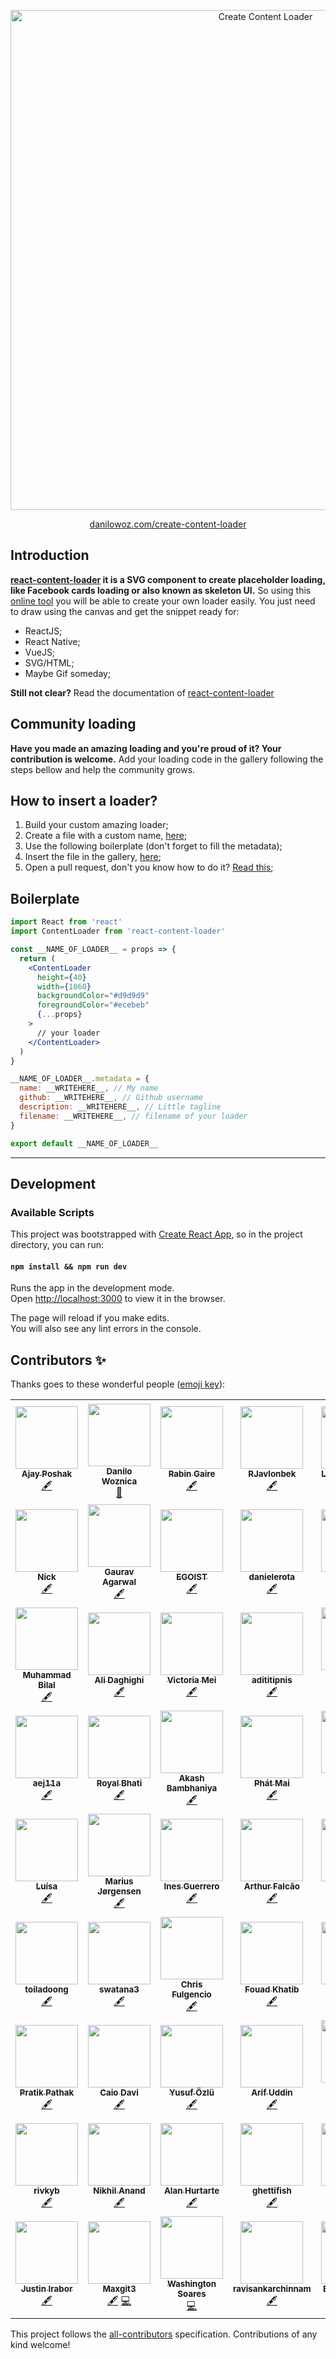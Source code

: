 <p align="center">
  <img width="800px" align="center" src="https://user-images.githubusercontent.com/4838076/72096118-78a8a400-3311-11ea-8b8d-c69ef232ffcc.png" title="Create Content Loader" />
</p>

<p align="center">
  <a href="https://danilowoz.github.io/create-content-loader/">danilowoz.com/create-content-loader</a>
</p>

## Introduction

**[react-content-loader](https://github.com/danilowoz/react-content-loader) it is a SVG component to create placeholder loading, like Facebook cards loading or also known as skeleton UI.** So using this [online tool](https://danilowoz.github.io/create-content-loader/) you will be able to create your own loader easily. You just need to draw using the canvas and get the snippet ready for:

- ReactJS;
- React Native;
- VueJS;
- SVG/HTML;
- Maybe Gif someday;

**Still not clear?**
Read the documentation of [react-content-loader](https://github.com/danilowoz/react-content-loader)

## Community loading

**Have you made an amazing loading and you're proud of it? Your contribution is welcome.** Add your loading code in the gallery following the steps bellow and help the community grows.

## How to insert a loader?

1. Build your custom amazing loader;
2. Create a file with a custom name, [here](https://github.com/danilowoz/create-content-loader/tree/master/src/Gallery/insertYourLoaderHere);
3. Use the following boilerplate (don't forget to fill the metadata);
4. Insert the file in the gallery, [here](https://github.com/danilowoz/create-content-loader/blob/master/src/Gallery/insertYourLoaderHere/index.js);
5. Open a pull request, don't you know how to do it? [Read this](https://help.github.com/pt/github/collaborating-with-issues-and-pull-requests/creating-a-pull-request);

## Boilerplate

```jsx
import React from 'react'
import ContentLoader from 'react-content-loader'

const __NAME_OF_LOADER__ = props => {
  return (
    <ContentLoader
      height={40}
      width={1060}
      backgroundColor="#d9d9d9"
      foregroundColor="#ecebeb"
      {...props}
    >
      // your loader
    </ContentLoader>
  )
}

__NAME_OF_LOADER__.metadata = {
  name: __WRITEHERE__, // My name
  github: __WRITEHERE__, // Github username
  description: __WRITEHERE__, // Little tagline
  filename: __WRITEHERE__, // filename of your loader
}

export default __NAME_OF_LOADER__
```

---

## Development

### Available Scripts

This project was bootstrapped with [Create React App](https://github.com/facebookincubator/create-react-app), so in the project directory, you can run:

#### `npm install && npm run dev`

Runs the app in the development mode.<br>
Open [http://localhost:3000](http://localhost:3000) to view it in the browser.

The page will reload if you make edits.<br>
You will also see any lint errors in the console.

## Contributors ✨

Thanks goes to these wonderful people ([emoji key](https://allcontributors.org/docs/en/emoji-key)):

<!-- ALL-CONTRIBUTORS-LIST:START - Do not remove or modify this section -->
<!-- prettier-ignore-start -->
<!-- markdownlint-disable -->
<table>
  <tr>
    <td align="center"><a href="https://twitter.com/poshakajay"><img src="https://avatars2.githubusercontent.com/u/7375457?v=4?s=100" width="100px;" alt=""/><br /><sub><b>Ajay Poshak</b></sub></a><br /><a href="#content-AjayPoshak" title="Content">🖋</a></td>
    <td align="center"><a href="http://danilowoz.com"><img src="https://avatars1.githubusercontent.com/u/4838076?v=4?s=100" width="100px;" alt=""/><br /><sub><b>Danilo Woznica</b></sub></a><br /><a href="#maintenance-danilowoz" title="Maintenance">🚧</a></td>
    <td align="center"><a href="http://rabingaire.com.np"><img src="https://avatars3.githubusercontent.com/u/17409675?v=4?s=100" width="100px;" alt=""/><br /><sub><b>Rabin Gaire</b></sub></a><br /><a href="#content-rabingaire" title="Content">🖋</a></td>
    <td align="center"><a href="https://github.com/RJavlonbek"><img src="https://avatars0.githubusercontent.com/u/33687903?v=4?s=100" width="100px;" alt=""/><br /><sub><b>RJavlonbek</b></sub></a><br /><a href="#content-RJavlonbek" title="Content">🖋</a></td>
    <td align="center"><a href="https://github.com/LucasPadovan"><img src="https://avatars0.githubusercontent.com/u/993291?v=4?s=100" width="100px;" alt=""/><br /><sub><b>Lucas Padovan</b></sub></a><br /><a href="#content-LucasPadovan" title="Content">🖋</a></td>
    <td align="center"><a href="https://cv.wiput.me"><img src="https://avatars3.githubusercontent.com/u/8299278?v=4?s=100" width="100px;" alt=""/><br /><sub><b>Wiput Pootong</b></sub></a><br /><a href="#content-wiput1999" title="Content">🖋</a></td>
    <td align="center"><a href="http://www.thomasknickman.com"><img src="https://avatars1.githubusercontent.com/u/2933988?v=4?s=100" width="100px;" alt=""/><br /><sub><b>Thomas Knickman</b></sub></a><br /><a href="#content-tknickman" title="Content">🖋</a></td>
  </tr>
  <tr>
    <td align="center"><a href="https://github.com/nicholascm"><img src="https://avatars2.githubusercontent.com/u/8185671?v=4?s=100" width="100px;" alt=""/><br /><sub><b>Nick</b></sub></a><br /><a href="#content-nicholascm" title="Content">🖋</a></td>
    <td align="center"><a href="https://github.com/gauravagarwal2704"><img src="https://avatars0.githubusercontent.com/u/5871983?v=4?s=100" width="100px;" alt=""/><br /><sub><b>Gaurav Agarwal</b></sub></a><br /><a href="#content-gauravagarwal2704" title="Content">🖋</a></td>
    <td align="center"><a href="https://patreon.com/egoist"><img src="https://avatars2.githubusercontent.com/u/8784712?v=4?s=100" width="100px;" alt=""/><br /><sub><b>EGOIST</b></sub></a><br /><a href="#content-egoist" title="Content">🖋</a></td>
    <td align="center"><a href="https://github.com/danielerota"><img src="https://avatars2.githubusercontent.com/u/50356649?v=4?s=100" width="100px;" alt=""/><br /><sub><b>danielerota</b></sub></a><br /><a href="#content-danielerota" title="Content">🖋</a></td>
    <td align="center"><a href="https://github.com/EslavaDev"><img src="https://avatars0.githubusercontent.com/u/31320429?v=4?s=100" width="100px;" alt=""/><br /><sub><b>EslavaDev</b></sub></a><br /><a href="#content-EslavaDev" title="Content">🖋</a></td>
    <td align="center"><a href="https://www.upwork.com/o/profiles/users/_~0159ba59f83310f587/"><img src="https://avatars0.githubusercontent.com/u/39671392?v=4?s=100" width="100px;" alt=""/><br /><sub><b>Ahsan Ullah</b></sub></a><br /><a href="#content-IamAhsanMani" title="Content">🖋</a></td>
    <td align="center"><a href="https://koneko096.github.io/"><img src="https://avatars3.githubusercontent.com/u/9217338?v=4?s=100" width="100px;" alt=""/><br /><sub><b>Afrizal Fikri</b></sub></a><br /><a href="#content-koneko096" title="Content">🖋</a></td>
  </tr>
  <tr>
    <td align="center"><a href="https://github.com/bilalbutt044"><img src="https://avatars3.githubusercontent.com/u/30072504?v=4?s=100" width="100px;" alt=""/><br /><sub><b>Muhammad Bilal</b></sub></a><br /><a href="#content-bilalbutt044" title="Content">🖋</a></td>
    <td align="center"><a href="https://github.com/alidaghighi"><img src="https://avatars3.githubusercontent.com/u/23290056?v=4?s=100" width="100px;" alt=""/><br /><sub><b>Ali Daghighi</b></sub></a><br /><a href="#content-alidaghighi" title="Content">🖋</a></td>
    <td align="center"><a href="https://www.youtube.com/victoriamei"><img src="https://avatars2.githubusercontent.com/u/28760234?v=4?s=100" width="100px;" alt=""/><br /><sub><b>Victoria Mei</b></sub></a><br /><a href="#content-vm930" title="Content">🖋</a></td>
    <td align="center"><a href="https://github.com/adititipnis"><img src="https://avatars0.githubusercontent.com/u/10024684?v=4?s=100" width="100px;" alt=""/><br /><sub><b>adititipnis</b></sub></a><br /><a href="#content-adititipnis" title="Content">🖋</a></td>
    <td align="center"><a href="https://github.com/pablomaribondo"><img src="https://avatars0.githubusercontent.com/u/29880916?v=4?s=100" width="100px;" alt=""/><br /><sub><b>Pablo Maribondo</b></sub></a><br /><a href="#content-pablomaribondo" title="Content">🖋</a></td>
    <td align="center"><a href="https://github.com/sbaraka"><img src="https://avatars2.githubusercontent.com/u/29280064?v=4?s=100" width="100px;" alt=""/><br /><sub><b>Sammy Baraka</b></sub></a><br /><a href="#content-sbaraka" title="Content">🖋</a></td>
    <td align="center"><a href="https://baptistefkt.github.io"><img src="https://avatars3.githubusercontent.com/u/18186452?v=4?s=100" width="100px;" alt=""/><br /><sub><b>Baptiste Firket</b></sub></a><br /><a href="#content-baptistefkt" title="Content">🖋</a></td>
  </tr>
  <tr>
    <td align="center"><a href="https://github.com/aej11a"><img src="https://avatars2.githubusercontent.com/u/10066422?v=4?s=100" width="100px;" alt=""/><br /><sub><b>aej11a</b></sub></a><br /><a href="#content-aej11a" title="Content">🖋</a></td>
    <td align="center"><a href="http://royalbhati.github.io/portfolio"><img src="https://avatars3.githubusercontent.com/u/11679543?v=4?s=100" width="100px;" alt=""/><br /><sub><b>Royal Bhati</b></sub></a><br /><a href="#content-royalbhati" title="Content">🖋</a></td>
    <td align="center"><a href="https://github.com/Akashnb"><img src="https://avatars3.githubusercontent.com/u/42564198?v=4?s=100" width="100px;" alt=""/><br /><sub><b>Akash Bambhaniya</b></sub></a><br /><a href="#content-Akashnb" title="Content">🖋</a></td>
    <td align="center"><a href="https://github.com/lPaths"><img src="https://avatars0.githubusercontent.com/u/22215743?v=4?s=100" width="100px;" alt=""/><br /><sub><b>Phát Mai</b></sub></a><br /><a href="#content-lPaths" title="Content">🖋</a></td>
    <td align="center"><a href="https://sgarcia30.github.io/portfolio/"><img src="https://avatars2.githubusercontent.com/u/31214561?v=4?s=100" width="100px;" alt=""/><br /><sub><b>Sarah Ann Garcia</b></sub></a><br /><a href="#content-sgarcia30" title="Content">🖋</a></td>
    <td align="center"><a href="http://www.fistondesign.com"><img src="https://avatars2.githubusercontent.com/u/46843540?v=4?s=100" width="100px;" alt=""/><br /><sub><b>BYIRINGIRO Emmanuel</b></sub></a><br /><a href="#content-emmbyiringiro" title="Content">🖋</a></td>
    <td align="center"><a href="https://github.com/clariokids"><img src="https://avatars1.githubusercontent.com/u/7637706?v=4?s=100" width="100px;" alt=""/><br /><sub><b>clariokids</b></sub></a><br /><a href="#content-clariokids" title="Content">🖋</a></td>
  </tr>
  <tr>
    <td align="center"><a href="http://luisabfs.github.io"><img src="https://avatars1.githubusercontent.com/u/21061462?v=4?s=100" width="100px;" alt=""/><br /><sub><b>Luísa</b></sub></a><br /><a href="#content-luisabfs" title="Content">🖋</a></td>
    <td align="center"><a href="https://github.com/marjorg"><img src="https://avatars2.githubusercontent.com/u/5442549?v=4?s=100" width="100px;" alt=""/><br /><sub><b>Marius Jørgensen</b></sub></a><br /><a href="#content-marjorg" title="Content">🖋</a></td>
    <td align="center"><a href="https://github.com/inesgs12"><img src="https://avatars2.githubusercontent.com/u/49120647?v=4?s=100" width="100px;" alt=""/><br /><sub><b>Ines Guerrero</b></sub></a><br /><a href="#content-inesgs12" title="Content">🖋</a></td>
    <td align="center"><a href="https://linkedin.com/in/arthufalcao/"><img src="https://avatars2.githubusercontent.com/u/22386383?v=4?s=100" width="100px;" alt=""/><br /><sub><b>Arthur Falcão</b></sub></a><br /><a href="#content-arthurfalcao" title="Content">🖋</a></td>
    <td align="center"><a href="https://www.webnow.site"><img src="https://avatars2.githubusercontent.com/u/33206445?v=4?s=100" width="100px;" alt=""/><br /><sub><b>Cristina Dias</b></sub></a><br /><a href="#content-crisgit" title="Content">🖋</a></td>
    <td align="center"><a href="https://github.com/Mr-sgreen"><img src="https://avatars1.githubusercontent.com/u/12498468?v=4?s=100" width="100px;" alt=""/><br /><sub><b>Mr-sgreen</b></sub></a><br /><a href="#content-Mr-sgreen" title="Content">🖋</a></td>
    <td align="center"><a href="https://github.com/asehdev"><img src="https://avatars2.githubusercontent.com/u/50873266?v=4?s=100" width="100px;" alt=""/><br /><sub><b>asehdev</b></sub></a><br /><a href="#content-asehdev" title="Content">🖋</a></td>
  </tr>
  <tr>
    <td align="center"><a href="https://github.com/toiladoong"><img src="https://avatars0.githubusercontent.com/u/26488763?v=4?s=100" width="100px;" alt=""/><br /><sub><b>toiladoong</b></sub></a><br /><a href="#content-toiladoong" title="Content">🖋</a></td>
    <td align="center"><a href="https://github.com/swatana3"><img src="https://avatars3.githubusercontent.com/u/8205632?v=4?s=100" width="100px;" alt=""/><br /><sub><b>swatana3</b></sub></a><br /><a href="#content-swatana3" title="Content">🖋</a></td>
    <td align="center"><a href="http://fulgenc.io"><img src="https://avatars0.githubusercontent.com/u/13307636?v=4?s=100" width="100px;" alt=""/><br /><sub><b>Chris Fulgencio</b></sub></a><br /><a href="#content-fulgencc" title="Content">🖋</a></td>
    <td align="center"><a href="http://Fouadkhatib.de"><img src="https://avatars0.githubusercontent.com/u/42405091?v=4?s=100" width="100px;" alt=""/><br /><sub><b>Fouad Khatib</b></sub></a><br /><a href="#content-Fouadktb" title="Content">🖋</a></td>
    <td align="center"><a href="https://github.com/bilal-ahmed-dev"><img src="https://avatars1.githubusercontent.com/u/12461946?v=4?s=100" width="100px;" alt=""/><br /><sub><b>Bilal Ahmed</b></sub></a><br /><a href="#content-bilal-ahmed-dev" title="Content">🖋</a></td>
    <td align="center"><a href="http://pushp1997.github.io"><img src="https://avatars3.githubusercontent.com/u/19623154?v=4?s=100" width="100px;" alt=""/><br /><sub><b>Pushp Vashisht</b></sub></a><br /><a href="#content-pushp1997" title="Content">🖋</a></td>
    <td align="center"><a href="https://github.com/sridhareaswaran"><img src="https://avatars3.githubusercontent.com/u/9800626?v=4?s=100" width="100px;" alt=""/><br /><sub><b>Sridhar Easwaran</b></sub></a><br /><a href="#content-sridhareaswaran" title="Content">🖋</a></td>
  </tr>
  <tr>
    <td align="center"><a href="https://github.com/PathakPratik"><img src="https://avatars2.githubusercontent.com/u/17859354?v=4?s=100" width="100px;" alt=""/><br /><sub><b>Pratik Pathak</b></sub></a><br /><a href="#content-PathakPratik" title="Content">🖋</a></td>
    <td align="center"><a href="https://github.com/caio-davi"><img src="https://avatars3.githubusercontent.com/u/54697155?s=460&v=4?s=100" width="100px;" alt=""/><br /><sub><b>Caio Davi</b></sub></a><br /><a href="#content-caio-davi" title="Content">🖋</a></td>
    <td align="center"><a href="http://cleo.one"><img src="https://avatars0.githubusercontent.com/u/2522722?v=4?s=100" width="100px;" alt=""/><br /><sub><b>Yusuf Özlü</b></sub></a><br /><a href="#content-ozluy" title="Content">🖋</a></td>
    <td align="center"><a href="https://github.com/Arif-un"><img src="https://avatars2.githubusercontent.com/u/19432983?v=4?s=100" width="100px;" alt=""/><br /><sub><b>Arif Uddin</b></sub></a><br /><a href="#content-Arif-un" title="Content">🖋</a></td>
    <td align="center"><a href="https://github.com/surepeps"><img src="https://avatars0.githubusercontent.com/u/31157177?v=4?s=100" width="100px;" alt=""/><br /><sub><b>Hassan Tijani.A</b></sub></a><br /><a href="#content-surepeps" title="Content">🖋</a></td>
    <td align="center"><a href="https://github.com/anpel"><img src="https://avatars2.githubusercontent.com/u/16278404?v=4?s=100" width="100px;" alt=""/><br /><sub><b>Andreas Pelekoudas</b></sub></a><br /><a href="https://github.com/danilowoz/create-content-loader/commits?author=anpel" title="Code">💻</a></td>
    <td align="center"><a href="https://github.com/pranaybinju"><img src="https://avatars2.githubusercontent.com/u/24493084?v=4?s=100" width="100px;" alt=""/><br /><sub><b>Pranay Binju</b></sub></a><br /><a href="#content-pranaybinju" title="Content">🖋</a></td>
  </tr>
  <tr>
    <td align="center"><a href="https://github.com/RivkyBleier"><img src="https://avatars1.githubusercontent.com/u/59883988?v=4?s=100" width="100px;" alt=""/><br /><sub><b>rivkyb</b></sub></a><br /><a href="#content-RivkyBleier" title="Content">🖋</a></td>
    <td align="center"><a href="https://linkedin.com/in/nikhil-anand"><img src="https://avatars2.githubusercontent.com/u/36640498?v=4?s=100" width="100px;" alt=""/><br /><sub><b>Nikhil Anand</b></sub></a><br /><a href="#content-anandnkhl" title="Content">🖋</a></td>
    <td align="center"><a href="https://alanhurtarte.com"><img src="https://avatars1.githubusercontent.com/u/12109719?v=4?s=100" width="100px;" alt=""/><br /><sub><b>Alan Hurtarte</b></sub></a><br /><a href="#content-kenny08gt" title="Content">🖋</a></td>
    <td align="center"><a href="https://github.com/ghettifish"><img src="https://avatars1.githubusercontent.com/u/23620578?v=4?s=100" width="100px;" alt=""/><br /><sub><b>ghettifish</b></sub></a><br /><a href="#content-ghettifish" title="Content">🖋</a></td>
    <td align="center"><a href="https://github.com/dao-phuong"><img src="https://avatars0.githubusercontent.com/u/26901361?v=4?s=100" width="100px;" alt=""/><br /><sub><b>duyphuong</b></sub></a><br /><a href="#content-dao-phuong" title="Content">🖋</a></td>
    <td align="center"><a href="https://github.com/coktopus"><img src="https://avatars3.githubusercontent.com/u/63889078?v=4?s=100" width="100px;" alt=""/><br /><sub><b>coktopus</b></sub></a><br /><a href="#content-coktopus" title="Content">🖋</a></td>
    <td align="center"><a href="https://github.com/rene-ph"><img src="https://avatars1.githubusercontent.com/u/3522527?v=4?s=100" width="100px;" alt=""/><br /><sub><b>Rene Hinojosa</b></sub></a><br /><a href="#content-rene-ph" title="Content">🖋</a></td>
  </tr>
  <tr>
    <td align="center"><a href="http://justinirabor.com"><img src="https://avatars1.githubusercontent.com/u/13500685?v=4?s=100" width="100px;" alt=""/><br /><sub><b>Justin Irabor</b></sub></a><br /><a href="#content-vunderkind" title="Content">🖋</a></td>
    <td align="center"><a href="https://github.com/Maxgit3"><img src="https://avatars3.githubusercontent.com/u/52330733?v=4?s=100" width="100px;" alt=""/><br /><sub><b>Maxgit3</b></sub></a><br /><a href="#content-Maxgit3" title="Content">🖋</a> <a href="https://github.com/danilowoz/create-content-loader/commits?author=Maxgit3" title="Code">💻</a></td>
    <td align="center"><a href="https://thewashington.dev"><img src="https://avatars3.githubusercontent.com/u/5726140?v=4?s=100" width="100px;" alt=""/><br /><sub><b>Washington Soares</b></sub></a><br /><a href="https://github.com/danilowoz/create-content-loader/commits?author=washingtonsoares" title="Code">💻</a></td>
    <td align="center"><a href="https://github.com/ravisankarchinnam"><img src="https://avatars3.githubusercontent.com/u/22351907?v=4?s=100" width="100px;" alt=""/><br /><sub><b>ravisankarchinnam</b></sub></a><br /><a href="#content-ravisankarchinnam" title="Content">🖋</a></td>
    <td align="center"><a href="https://github.com/emrakc"><img src="https://avatars1.githubusercontent.com/u/19970170?v=4?s=100" width="100px;" alt=""/><br /><sub><b>Emrah Akçelik</b></sub></a><br /><a href="#content-emrakc" title="Content">🖋</a></td>
    <td align="center"><a href="http://vigneshwaran.dev"><img src="https://avatars1.githubusercontent.com/u/31436276?v=4?s=100" width="100px;" alt=""/><br /><sub><b>Vignesh Elangovan</b></sub></a><br /><a href="https://github.com/danilowoz/create-content-loader/issues?q=author%3Adevevignesh" title="Bug reports">🐛</a> <a href="#content-devevignesh" title="Content">🖋</a></td>
  </tr>
</table>

<!-- markdownlint-restore -->
<!-- prettier-ignore-end -->

<!-- ALL-CONTRIBUTORS-LIST:END -->

This project follows the [all-contributors](https://github.com/all-contributors/all-contributors) specification. Contributions of any kind welcome!
